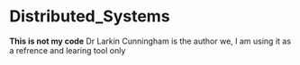 # Distributed_Systems

**This is not my code**
Dr Larkin Cunningham is the author we, I am using it as a refrence and learing tool only
